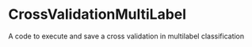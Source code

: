 # CrossValidationMultiLabel
A code to execute and save a cross validation in multilabel classification
